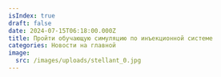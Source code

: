 ```yaml
---
isIndex: true
draft: false
date: 2024-07-15T06:18:00.000Z
title: Пройти обучающую симуляцию по инъекционной системе
categories: Новости на главной
image:
  src: /images/uploads/stellant_0.jpg
---
```

